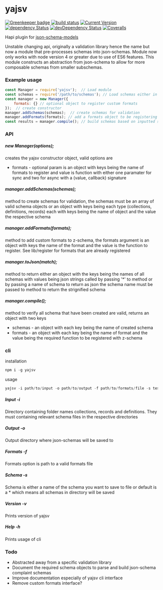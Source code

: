 # yajsv 

[![Greenkeeper badge](https://badges.greenkeeper.io/simon-p-r/yajsv.svg)](https://greenkeeper.io/)
[![build status](https://travis-ci.org/simon-p-r/yajsv.svg?branch=master)](https://travis-ci.org/simon-p-r/yajsv)
[![Current Version](https://img.shields.io/npm/v/yajsv.svg?maxAge=1000)](https://www.npmjs.org/package/yajsv)
[![dependency Status](https://img.shields.io/david/simon-p-r/yajsv.svg?maxAge=1000)](https://david-dm.org/simon-p-r/yajsv)
[![devDependency Status](https://img.shields.io/david/dev/simon-p-r/yajsv.svg?maxAge=1000)](https://david-dm.org/simon-p-r/yajsv)
[![Coveralls](https://img.shields.io/coveralls/simon-p-r/yajsv.svg?maxAge=1000)](https://coveralls.io/github/simon-p-r/yajsv)

Hapi plugin for [json-schema-models](https://github.com/simon-p-r/json-schema-models)


Unstable changing api, originally a validation library hence the name but now a module that pre-processes schemas into json-schemas.  Module now only works with node version 4 or greater due to use of ES6 features.  This module constructs an abstraction from json-schema to allow for more composable schemas from smaller subschemas.


### Example usage

```js
const Manager = require('yajsv');  // Load module
const schemas = require('/path/to/schemas'); // Load schemas either in an array or object sets
const manager = new Manager({
    formats: {} // optional object to register custom formats
});  // create constructor
manager.addSchemas(schemas);  // create schemas for validation
manager.addFormats(formats); // add a formats object to be registering with z-schema
const results = manager.compile(); // build schemas based on inputted schemas

```

### API

##### new Manager(options);

creates the yajsv constructor object, valid options are
+ formats - optional param is an object with keys being the name of formats to
register and value is function with either one paramater for sync and two
for async with a (value, callback) signature


##### manager.addSchemas(schemas);

method to create schemas for validation, the schemas must be an array of valid schema objects or an object with keys being each type (collections, definitions, records) each with keys being the name of object and the value the respective schema  

##### manager.addFormats(formats);

method to add custom formats to z-schema, the formats argument is an object with keys the name of the format and the value is the function to register.  See lib/register for formats that are already registered

##### manager.toJson(match);

method to return either an object with the keys being the names of all schemas with values being json strings called by passing '*' to method or by passing a name of schema to return as json the schema name must be passed to method to return the strignified schema

##### manager.compile();

method to verify all schema that have been created are valid, returns an object with two keys
+  schemas - an object with each key being the name of created schema
+  formats - an object with each key being the name of format and the value being the required function to be registered with z-schema

### cli

installation
````js
npm i -g yajsv
````

usage

````js
yajsv -i path/to/input -o path/to/output -f path/to/formats/file -s testSchema
````

##### Input -i
Directory containing folder names collections, records and definitions.  They must containing relevant schema files in the respective directories

##### Output -o
Output directory where json-schemas will be saved to

##### Formats -f
Formats option is path to a valid formats file

##### Schema -s
Schema is either a name of the schema you want to save to file or default is a * which means all schemas in directory will be saved

##### Version -v
Prints version of yajsv

##### Help -h
Prints usage of cli





### Todo

+ Abstracted away from a specific validation library
+ Document the required schema objects to parse and build json-schema complaint schemas
+ Improve documentation especially of yajsv cli interface
+ Remove custom formats interface?
